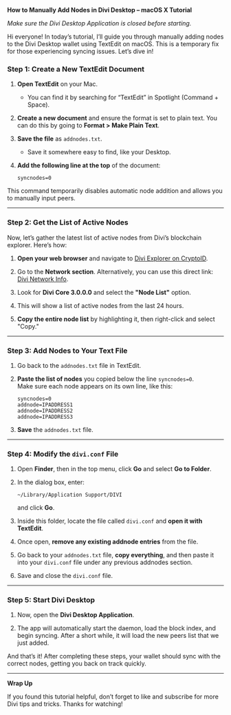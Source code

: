 **How to Manually Add Nodes in Divi Desktop – macOS X Tutorial**

*Make sure the Divi Desktop Application is closed before starting.*

Hi everyone! In today’s tutorial, I’ll guide you through manually adding nodes to the Divi Desktop wallet using TextEdit on macOS. This is a temporary fix for those experiencing syncing issues. Let’s dive in!

### Step 1: Create a New TextEdit Document

1. **Open TextEdit** on your Mac.
   - You can find it by searching for “TextEdit” in Spotlight (Command + Space).
   
2. **Create a new document** and ensure the format is set to plain text. You can do this by going to **Format > Make Plain Text**.

3. **Save the file** as `addnodes.txt`.  
   - Save it somewhere easy to find, like your Desktop.

4. **Add the following line at the top** of the document:
   ```
   syncnodes=0
   ```

This command temporarily disables automatic node addition and allows you to manually input peers.

---

### Step 2: Get the List of Active Nodes

Now, let’s gather the latest list of active nodes from Divi’s blockchain explorer. Here’s how:

1. **Open your web browser** and navigate to [Divi Explorer on CryptoID](https://chainz.cryptoid.info/divi/).

2. Go to the **Network section**. Alternatively, you can use this direct link:  
   [Divi Network Info](https://chainz.cryptoid.info/divi/#!network).

3. Look for **Divi Core 3.0.0.0** and select the **"Node List"** option.

4. This will show a list of active nodes from the last 24 hours.

5. **Copy the entire node list** by highlighting it, then right-click and select "Copy."

---

### Step 3: Add Nodes to Your Text File

1. Go back to the `addnodes.txt` file in TextEdit.

2. **Paste the list of nodes** you copied below the line `syncnodes=0`.  
   Make sure each node appears on its own line, like this:

   ```
   syncnodes=0
   addnode=IPADDRESS1
   addnode=IPADDRESS2
   addnode=IPADDRESS3
   ```

3. **Save** the `addnodes.txt` file.

---

### Step 4: Modify the `divi.conf` File

1. Open **Finder**, then in the top menu, click **Go** and select **Go to Folder**.

2. In the dialog box, enter:
   ```
   ~/Library/Application Support/DIVI
   ```
   and click **Go**.

3. Inside this folder, locate the file called `divi.conf` and **open it with TextEdit**.

4. Once open, **remove any existing addnode entries** from the file.

5. Go back to your `addnodes.txt` file, **copy everything**, and then paste it into your `divi.conf` file under any previous addnodes section.

6. Save and close the `divi.conf` file.

---

### Step 5: Start Divi Desktop

1. Now, open the **Divi Desktop Application**.

2. The app will automatically start the daemon, load the block index, and begin syncing. After a short while, it will load the new peers list that we just added.

And that’s it! After completing these steps, your wallet should sync with the correct nodes, getting you back on track quickly.

---

**Wrap Up**

If you found this tutorial helpful, don’t forget to like and subscribe for more Divi tips and tricks. Thanks for watching!

